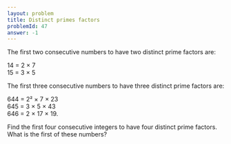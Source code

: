 ```yaml
---
layout: problem
title: Distinct primes factors
problemId: 47
answer: -1
---
```

The first two consecutive numbers to have two distinct prime factors are:

14 = 2 × 7  
15 = 3 × 5

The first three consecutive numbers to have three distinct prime factors are:

644 = 2² × 7 × 23  
645 = 3 × 5 × 43  
646 = 2 × 17 × 19.

Find the first four consecutive integers to have four distinct prime factors. What is the first of these numbers?